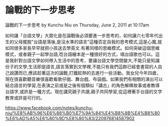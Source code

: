 # 論戰的下一步思考

論戰的下一步思考
by Kunchu Niu on Thursday, June 2, 2011 at 10:17am
 
 如何讓「台語文學」大眾化是在論戰後必須要進一步思考的，如何讓六七零年代出生的父母擺脫"台語是落後,是沒水準的語言"這種否定自我的思考模式,這是心魔,就如同很多家長早早就把小孩送去學英文.有著同樣的思維模式。如何突破這個思維模式，或者親子一起學台語,唸台語繪本是一種很好的方式，唱台語歌也可以。這是我針對台語文學如何帶入生活中的思考，要讓台語文學空間變大,不能只是知識份子的文學,生活即是語言,語言落實到文學裡,不能只有我們這群已經會書寫的人自己說讚而已,應該趁著這次的論戰,打鐵趁熱的去進行一些活動。我女兒今年四歲，現在很喜歡聽音樂很喜歡看歌仔戲、舞台戲、布袋戲。如果我們有相關的演出可以結合語言的學習,在表演之前或是之後有個類似「講古」的角色解釋故事或者教導台語字,或許是一種方式。現在講究親子共讀,親子共同學習,從這裡著手台語的文字教育或許是可行的。
 
 https://www.facebook.com/notes/kunchu-niu/%E8%AB%96%E6%88%B0%E7%9A%84%E4%B8%8B%E4%B8%80%E6%AD%A5%E6%80%9D%E8%80%83/220976814587902
